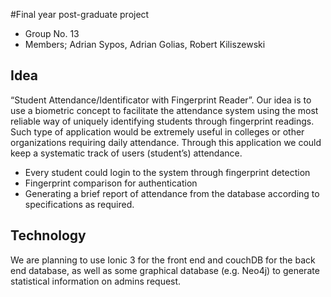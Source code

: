 #Final year post-graduate project
 - Group No. 13 
 - Members; Adrian Sypos, Adrian Golias, Robert Kiliszewski

## Idea
“Student Attendance/Identificator with Fingerprint Reader”. 
Our idea is to use a biometric concept to facilitate the attendance system using the most reliable way of uniquely identifying students through fingerprint readings. Such type of application would be extremely useful in colleges or other organizations requiring daily attendance. Through this application we could keep a systematic track of users (student’s) attendance. 

* Every student could login to the system through fingerprint detection
* Fingerprint comparison for authentication
* Generating a brief report of attendance from the database according to specifications as required.


## Technology
We are planning to use Ionic 3 for the front end and couchDB for the back end database, as well as some graphical database (e.g. Neo4j) to generate statistical information on admins request.

